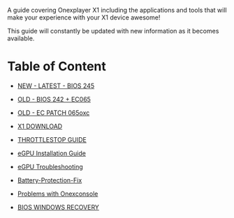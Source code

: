 A guide covering Onexplayer X1 including the applications and tools that will make your experience with your X1 device awesome!

This guide will constantly be updated with new information as it becomes available.
# Table of Content

- [NEW - LATEST - BIOS 245](../main/BIOS245.md)

- [OLD - BIOS 242 + EC065](../main/BIOS242EC065.md)

- [OLD - EC PATCH 065oxc](../main/EC-PATCH-065oxc.md)

- [X1 DOWNLOAD](../main/X1-DOWNLOAD.md)

- [THROTTLESTOP GUIDE](../main/ThrottleStop-X1.md)

- [eGPU Installation Guide](../main/eGPU-install.md)

- [eGPU Troubleshooting](../main/eGPU-troubleshoot.md)

- [Battery-Protection-Fix](../main/Battery-Protection-Fix.md)

- [Problems with Onexconsole](../main/PROBLEMS-WITH-ONEXCONSOLE.md)

- [BIOS WINDOWS RECOVERY](../main/WinRecovery.md)
